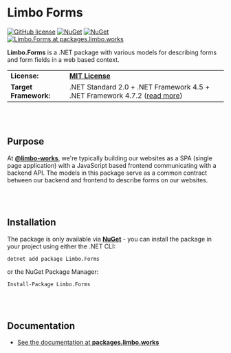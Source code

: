 # Limbo Forms

[![GitHub license](https://img.shields.io/badge/license-MIT-blue.svg)](https://github.com/limbo-works/Limbo.Forms/blob/v1/main/LICENSE.md)
[![NuGet](https://img.shields.io/nuget/vpre/Limbo.Forms.svg)](https://www.nuget.org/packages/Limbo.Forms)
[![NuGet](https://img.shields.io/nuget/dt/Limbo.Forms.svg)](https://www.nuget.org/packages/Limbo.Forms)
[![Limbo.Forms at packages.limbo.works](https://img.shields.io/badge/limbo-packages-blue)](https://packages.limbo.works/limbo.forms/)

**Limbo.Forms** is a .NET package with various models for describing forms and form fields in a web based context.

<table>
  <tr>
    <td><strong>License:</strong></td>
    <td><a href="https://github.com/limbo-works/Limbo.Forms/blob/v1/main/LICENSE.md"><strong>MIT License</strong></a></td>
  </tr>
  <tr>
    <td><strong>Target Framework:</strong></td>
    <td>
      .NET Standard 2.0 + .NET Framework 4.5 + .NET Framework 4.7.2 (<a href="https://www.nuget.org/packages/Limbo.Forms#supportedframeworks-body-tab">read more</a>)
    </td>
  </tr>
</table>







<br /><br />

## Purpose

At [**@limbo-works**](https://github.com/limbo-works), we're typically building our websites as a SPA (single page application) with a JavaScript based frontend communicating with a backend API. The models in this package serve as a common contract between our backend and frontend to describe forms on our websites.



<br /><br />

## Installation

The package is only available via [**NuGet**](https://www.nuget.org/packages/Limbo.Forms) - you can install the package in your project using either the .NET CLI:

```
dotnet add package Limbo.Forms
```

or the NuGet Package Manager:

```
Install-Package Limbo.Forms
```



<br /><br />

## Documentation

- [See the documentation at **packages.limbo.works**](https://packages.limbo.works/limbo.forms/docs/)
